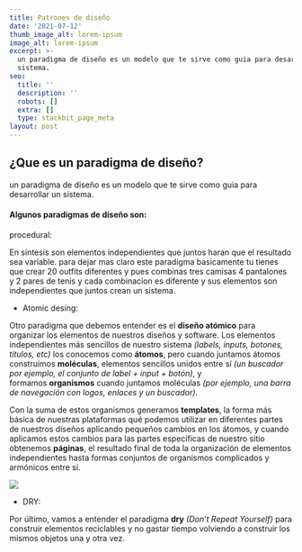 ```yaml
---
title: Patrones de diseño
date: '2021-07-12'
thumb_image_alt: lorem-ipsum
image_alt: lorem-ipsum
excerpt: >-
  un paradigma de diseño es un modelo que te sirve como guia para desarrollar un
  sistema.
seo:
  title: ''
  description: ''
  robots: []
  extra: []
  type: stackbit_page_meta
layout: post
---
```

## ¿Que es un paradigma de diseño?

un paradigma de diseño es un modelo que te sirve como guia para desarrollar un sistema.

#### Algunos paradigmas de diseño son:

procedural:

En sintesis son elementos independientes que juntos haran que el resultado sea variable. para dejar mas claro este paradigma basicamente tu tienes que crear 20 outfits diferentes y pues combinas tres camisas 4 pantalones y 2 pares de tenis y cada combinacion es diferente y sus elementos son independientes que juntos crean un sistema.

*   Atomic desing:

Otro paradigma que debemos entender es el **diseño atómico** para organizar los elementos de nuestros diseños y software. Los elementos independientes más sencillos de nuestro sistema *(labels, inputs, botones, títulos, etc)* los conocemos como **átomos**, pero cuando juntamos átomos construimos **moléculas**, elementos sencillos unidos entre sí *(un buscador por ejemplo, el conjunto de label + input + botón)*, y formamos **organismos** cuando juntamos moléculas *(por ejemplo, una barra de navegación con logos, enlaces y un buscador)*.

Con la suma de estos organismos generamos **templates**, la forma más básica de nuestras plataformas qué podemos utilizar en diferentes partes de nuestros diseños aplicando pequeños cambios en los átomos, y cuando aplicamos estos cambios para las partes especificas de nuestro sitio obtenemos **páginas**, el resultado final de toda la organización de elementos independientes hasta formas conjuntos de organismos complicados y armónicos entre sí.

![](/\_static/app-assets/images/instagram-atomic.png)

*   DRY:

Por último, vamos a entender el paradigma **dry** *(Don’t Repeat Yourself)* para construir elementos reciclables y no gastar tiempo volviendo a construir los mismos objetos una y otra vez.
